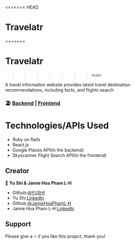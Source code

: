<<<<<<< HEAD
# Travelatr
=======
# Travelatr 
>>>>>>> main

A travel information website provides latest travel destination recommendations, including facts, and flights search

### 🏖️ [Backend](https://github.com/jpham1109/Travelatr-Backend) | [Frontend](https://github.com/yushi1007/Travelatr-Frontend)

# Technologies/APIs Used

- Ruby on Rails
- React.js
- Google Places API(In the backend)
- Skyscanner Flight Search API(In the frontend)

## Creator

👤 **Yu Shi & Jamie Hoa Pham L-H**

- Github:[@YUSHI](https://github.com/yushi1007) 
- Yu Shi:[LinkedIn](https://www.linkedin.com/in/yushi95/)
- Github:[@JamieHoaPhamL-H](https://github.com/jpham1109) 
- Jamie Hoa Pham L-H:[LinkedIn](https://www.linkedin.com/in/jamie-lawrence-hurt-ba3b341ab/)

## Support

Please give a ⭐️ if you like this project, thank you!
